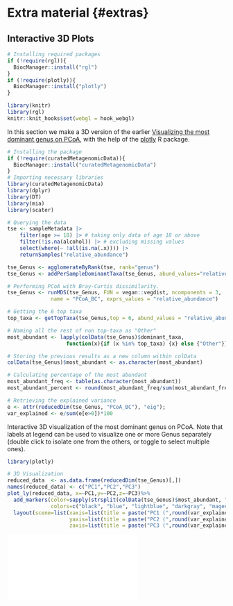 # Extra material {#extras}

## Interactive 3D Plots


```r
# Installing required packages
if (!require(rgl)){
  BiocManager::install("rgl")  
}
if (!require(plotly)){
  BiocManager::install("plotly")  
}
```


```r
library(knitr)
library(rgl)
knitr::knit_hooks$set(webgl = hook_webgl)
```


In this section we make a 3D version of the earlier [ Visualizing the most dominant genus on PCoA](https://microbiome.github.io/OMA/microbiome-exploration.html#visualizing-the-most-dominant-genus-on-pcoa), with the help of the [plotly](https://plotly.com/r/) R package.


```r
# Installing the package
if (!require(curatedMetagenomicData)){
  BiocManager::install("curatedMetagenomicData")  
}
# Importing necessary libraries
library(curatedMetagenomicData)
library(dplyr)
library(DT)
library(mia)
library(scater)

# Querying the data
tse <- sampleMetadata |>
    filter(age >= 18) |> # taking only data of age 18 or above
    filter(!is.na(alcohol)) |> # excluding missing values
    select(where(~ !all(is.na(.x)))) |>
    returnSamples("relative_abundance")

tse_Genus <- agglomerateByRank(tse, rank="genus")
tse_Genus <- addPerSampleDominantTaxa(tse_Genus, abund_values="relative_abundance", name = "dominant_taxa")

# Performing PCoA with Bray-Curtis dissimilarity.
tse_Genus <- runMDS(tse_Genus, FUN = vegan::vegdist, ncomponents = 3,
              name = "PCoA_BC", exprs_values = "relative_abundance")

# Getting the 6 top taxa
top_taxa <- getTopTaxa(tse_Genus,top = 6, abund_values = "relative_abundance")

# Naming all the rest of non top-taxa as "Other"
most_abundant <- lapply(colData(tse_Genus)$dominant_taxa,
                   function(x){if (x %in% top_taxa) {x} else {"Other"}})

# Storing the previous results as a new column within colData
colData(tse_Genus)$most_abundant <- as.character(most_abundant)

# Calculating percentage of the most abundant
most_abundant_freq <- table(as.character(most_abundant))
most_abundant_percent <- round(most_abundant_freq/sum(most_abundant_freq)*100, 1)

# Retrieving the explained variance
e <- attr(reducedDim(tse_Genus, "PCoA_BC"), "eig");
var_explained <- e/sum(e[e>0])*100
```

Interactive 3D visualization of the most dominant genus on PCoA.
Note that labels at legend can be used to visualize one or more Genus separately (double click to isolate one from the others, or toggle to select multiple ones).


```r
library(plotly)

# 3D Visualization
reduced_data  <- as.data.frame(reducedDim(tse_Genus)[,])
names(reduced_data) <- c("PC1","PC2","PC3")
plot_ly(reduced_data, x=~PC1,y=~PC2,z=~PC3)%>%
  add_markers(color=sapply(strsplit(colData(tse_Genus)$most_abundant, "_"), tail, 1), size=5,
              colors=c("black", "blue", "lightblue", "darkgray", "magenta", "darkgreen", "red")) %>%
  layout(scene=list(xaxis=list(title = paste("PC1 (",round(var_explained[1],1),"%)")),
                    yaxis=list(title = paste("PC2 (",round(var_explained[2],1),"%)")),
                    zaxis=list(title = paste("PC3 (",round(var_explained[3],1),"%)"))))
```

![](97_interactive_3d_plots_files/figure-latex/test-rgl-1.pdf)<!-- --> 

